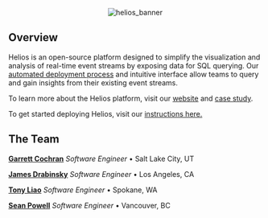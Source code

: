 <p align="center">
  <img src="https://github.com/helios-platform/helios-platform.github.io/blob/25834176b8c82284024428b19c898f5e82623fae/docs/public/readme-logo-xs.png" alt="helios_banner">
</p>

## Overview

Helios is an open-source platform designed to simplify the visualization and analysis of real-time event streams by exposing data for SQL querying. Our [automated deployment process](https://github.com/helios-platform/deploy) and intuitive interface allow teams to query and gain insights from their existing event streams.

To learn more about the Helios platform, visit our [website](https://helios-platform.github.io/) and [case study](https://helios-platform.github.io/introduction).

To get started deploying Helios, visit our [instructions here.](https://github.com/helios-platform/deploy)

## The Team

**<a href="https://github.com/gjcochran" target="_blank">Garrett Cochran</a>** _Software Engineer_ • Salt Lake City, UT

**<a href="https://github.com/jamesdrabinsky" target="_blank">James Drabinsky</a>** _Software Engineer_ • Los Angeles, CA

**<a href="https://github.com/Kuanchiliao1" target="_blank">Tony Liao</a>** _Software Engineer_ • Spokane, WA

**<a href="https://github.com/bspowell" target="_blank">Sean Powell</a>** _Software Engineer_ • Vancouver, BC
